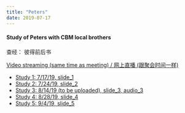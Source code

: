```yaml
---
title: "Peters"
date: 2019-07-17
---
```


#### Study of Peters with CBM local brothers 
查经： 彼得前后书

[Video streaming (same time as meeting) / 网上直播 (跟聚会时间一样)](https://www.youtube.com/channel/UC7UZEHXdMH0Y3DwmdzITyow)

* [Study 1: 7/17/19, ](https://youtu.be/uFOYZl1ycKQ?t=365) [slide_1 ](/wed_study/slides/Peters/study1_Intro_to_1_Peter.pdf) 
* [Study 2: 7/24/19, ](https://youtu.be/EbDVw8vAAUQ?t=524) [slide_2 ](/wed_study/slides/Peters/study2_I_PETER_Faith_unto_Glory.pdf) 
* [Study 3: 8/14/19 (to be uploaded), ]() [slide_3, ](/wed_study/slides/Peters/study3_I_Peter_study_vision_of_His_Spiritual_House_20190814.pdf) [audio_3](/wed_study/audio/Peters/study3_I_Peter_Vison_of_His_Spiritual_House.mp3)
* [Study 4: 8/28/19, ](https://youtu.be/qkfbJlYl1kA?t=655) [slide_4 ](/wed_study/slides/Peters/study4_1Peter_and_the_Salvation_of_the_Soul.pdf) 
* [Study 5: 9/4/19, ](https://youtu.be/DAxWVT3zOnI?t=558) [slide_5 ](/wed_study/slides/Peters/study5_2_Peter_Bible_Study.pdf) 


